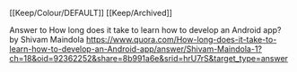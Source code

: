 [[Keep/Colour/DEFAULT]] [[Keep/Archived]] 

Answer to How long does it take to learn how to develop an Android app? by Shivam Maindola https://www.quora.com/How-long-does-it-take-to-learn-how-to-develop-an-Android-app/answer/Shivam-Maindola-1?ch=18&oid=92362252&share=8b991a6e&srid=hrU7rS&target_type=answer
